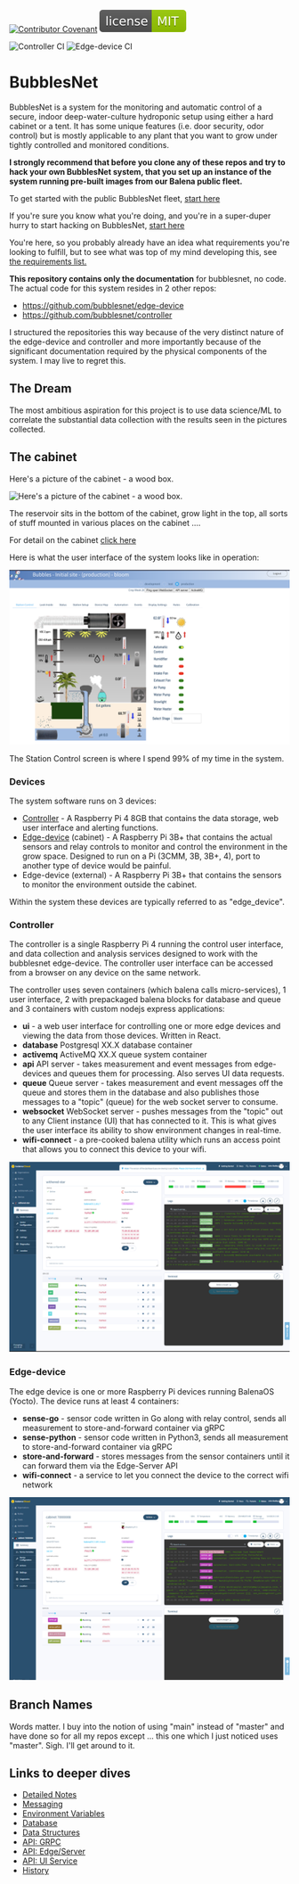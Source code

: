 [![Contributor Covenant](https://img.shields.io/badge/Contributor%20Covenant-2.1-4baaaa.svg)](code_of_conduct.md)
[![License](images/bubblesnet.svg)](https://github.com/bubblesnet/documentation/LICENSE)

![Controller CI](https://github.com/bubblesnet/controller/workflows/BubblesNetCI/badge.svg?branch=develop)
![Edge-device CI](https://github.com/bubblesnet/edge-device/workflows/Go/badge.svg?branch=develop)

# BubblesNet
BubblesNet is a system for the monitoring and automatic control of a secure, indoor deep-water-culture hydroponic 
setup using either a hard cabinet or a tent.  It has some unique features 
(i.e. door security, odor control) but is mostly applicable to any plant that you want to grow under
tightly controlled and monitored conditions.

**I strongly recommend that before you clone any of these repos and try to hack your own BubblesNet system, 
that you set up an instance of the system running pre-built images from our Balena public fleet.**

To get started with the public BubblesNet fleet, [start here](GettingStartedPublicFleet.md)

If you're sure you know what you're doing, and you're in a super-duper hurry to start
hacking on BubblesNet, [start here](GettingStartedDeveloping.md)

You're here, so you probably already have an idea what requirements you're 
looking to fulfill, but to see what was top of my mind developing this, see
[the requirements list.](Requirements.md)

**This repository contains only the documentation** for bubblesnet, no code.  
The actual code for this system resides in 2 other repos:
- https://github.com/bubblesnet/edge-device
- https://github.com/bubblesnet/controller

I structured the repositories this way because of the very distinct nature of the edge-device and controller
and more importantly because of the significant documentation required by the 
physical components of the system.  I may live to regret this.

## The Dream

The most ambitious aspiration for this project is to use data science/ML to correlate the 
substantial data collection with the results seen in the pictures collected.  

## The cabinet

Here's a picture of the cabinet - a wood box.  

![Here's a picture of the cabinet - a wood box.](cabinet/full_view.png)

The reservoir sits in the bottom of the cabinet, grow light in the top, all sorts
of stuff mounted in various places on the cabinet ....

For detail on the cabinet [click here](cabinet/README.md)

Here is what the user interface of the system looks like in operation:

![A screenshot of the control tab](user_interface/Screen_Station_Control.png "The system control tab")

The Station Control screen is where I spend 99% of my time in the system.

### Devices

The system software runs on 3 devices:
* [Controller](https://github.com/bubblesnet/controller) - A Raspberry Pi 4 8GB that contains the data storage, web user interface and alerting functions. 
* [Edge-device](https://github.com/bubblesnet/edge-device) (cabinet) - A Raspberry Pi 3B+ that contains the actual sensors and relay controls to monitor and control the environment in the
grow space.  Designed to run on a Pi (3CMM, 3B, 3B+, 4), port to another type of device would be painful.
* Edge-device (external) - A Raspberry Pi 3B+ that contains the sensors to monitor the environment outside the cabinet.

Within the system these devices are typically referred to as "edge_device".

### Controller

The controller is a single Raspberry Pi 4 running the control user interface, and data collection and analysis services designed to 
work with the bubblesnet edge-device. The controller user interface can be accessed from a browser on any device
on the same network.

The controller uses seven containers (which balena calls micro-services), 1 user interface, 2 with prepackaged balena blocks
 for database and queue and 3 containers with custom nodejs express applications:
* **ui** - a web user interface for controlling one or more edge devices
  and viewing the data from those devices.  Written in React.
* **database** Postgresql XX.X database container
* **activemq** ActiveMQ XX.X queue system container
* **api** API server - takes measurement and event messages from edge-devices and queues them for processing.  Also
  serves UI data requests. 
* **queue** Queue server - takes measurement and event messages off the queue and stores them in the database and also publishes
those messages to a "topic" (queue) for the web socket server to consume.
* **websocket** WebSocket server - pushes messages from the "topic" out to any Client instance (UI) that has connected to it. This
is what gives the user interface its ability to show environment changes in real-time.
* **wifi-connect**  - a pre-cooked balena utility which runs an access point that allows you to connect this device to your wifi.

![Controller device in balena with 6 containers](balena/controller-device-containers.png)

### Edge-device
The edge device is one or more Raspberry Pi devices running BalenaOS (Yocto). The device runs at least
4 containers:
* **sense-go** - sensor code written in Go along with relay control, sends all measurement to store-and-forward container via gRPC
* **sense-python** - sensor code written in Python3, sends all measurement to store-and-forward container via gRPC
* **store-and-forward** - stores messages from the sensor containers until it can forward them via the Edge-Server API
* **wifi-connect** - a service to let you connect the device to the correct wifi network

![Edge device in balena with 4 containers](balena/edge-device-device.png)

## Branch Names

Words matter. I buy into the notion of using "main" instead of "master" and have done
so for all my repos except ... this one which I just noticed uses "master". Sigh. I'll get around to it.

## Links to deeper dives
* [Detailed Notes](Notes.md)
* [Messaging](Messaging.md)
* [Environment Variables](balena/EnvironmentVariables.md)
* [Database](Database.md)
* [Data Structures](DataStructures.md)
* [API: GRPC](APIGRPC.md)
* [API: Edge/Server](APIEdge.md)
* [API: UI Service](APIUIService.md)
* [History](History.md)






